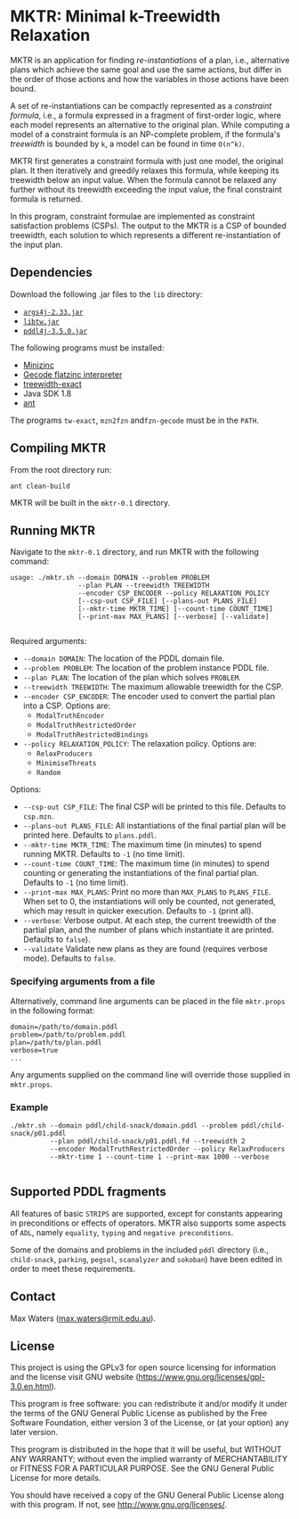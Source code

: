 # MKTR: Minimal k-Treewidth Relaxation

MKTR is an application for finding *re-instantiations* of a plan, i.e., alternative plans which achieve the same goal and use the same actions, but differ in the order of those actions and how the variables in those actions have been bound.

A set of re-instantiations can be compactly represented as a *constraint formula*, i.e., a formula expressed in a fragment of first-order logic, where each model represents an alternative to the original plan.
While computing a model of a constraint formula is an NP-complete problem, if the formula's *treewidth* is bounded by `k`, a model can be found in time `O(n^k)`.

MKTR first generates a constraint formula with just one model, the original plan.
It then iteratively and greedily relaxes this formula, while keeping its treewidth below an input value.
When the formula cannot be relaxed any further without its treewidth exceeding the input value, the final constraint formula is returned.

In this program, constraint formulae are implemented as constraint satisfaction problems (CSPs).
The output to the MKTR is a CSP of bounded treewidth, each solution to which represents a different re-instantiation of the input plan.

## Dependencies

Download the following .jar files to the `lib` directory:

* [`args4j-2.33.jar`](https://github.com/kohsuke/args4j)
* [`libtw.jar`](http://www.treewidth.com/treewidth/)
* [`pddl4j-3.5.0.jar`](https://github.com/pellierd/pddl4j)

The following programs must be installed:

* [Minizinc](http://www.minizinc.org)
* [Gecode flatzinc interpreter](http://www.gecode.org/flatzinc.html)
* [treewidth-exact](https://github.com/TCS-Meiji/treewidth-exact)
* Java SDK 1.8
* [ant](http://ant.apache.org)

The programs `tw-exact`, `mzn2fzn` and`fzn-gecode` must be in the `PATH`.

## Compiling MKTR

From the root directory run:
```
ant clean-build
```
MKTR will be built in the `mktr-0.1` directory.


## Running MKTR

Navigate to the `mktr-0.1` directory, and run MKTR with the following command:

```
usage: ./mktr.sh --domain DOMAIN --problem PROBLEM 
				 --plan PLAN --treewidth TREEWIDTH
				 --encoder CSP_ENCODER --policy RELAXATION_POLICY
			  	 [--csp-out CSP_FILE] [--plans-out PLANS_FILE]
			  	 [--mktr-time MKTR_TIME] [--count-time COUNT_TIME]
			  	 [--print-max MAX_PLANS] [--verbose] [--validate] 
			  	 
```
Required arguments:

* `--domain DOMAIN`: The location of the PDDL domain file.
* `--problem PROBLEM`: The location of the problem instance PDDL file.
* `--plan PLAN`: The location of the plan which solves `PROBLEM`.
* `--treewidth TREEWIDTH`: The maximum allowable treewidth for the CSP.
* `--encoder CSP_ENCODER`: The encoder used to convert the partial plan into a CSP. Options are: 
	* `ModalTruthEncoder` 
	* `ModalTruthRestrictedOrder` 
	* `ModalTruthRestrictedBindings`
* `--policy RELAXATION_POLICY`:  The relaxation policy. Options are: 
	* `RelaxProducers` 
	* `MinimiseThreats` 
	* `Random`
	
Options:

* `--csp-out CSP_FILE`: The final CSP will be printed to this file. Defaults to `csp.mzn`.
* `--plans-out PLANS_FILE`: All instantiations of the final partial plan will be printed here. Defaults to `plans.pddl`.
* `--mktr-time MKTR_TIME`: The maximum time (in minutes) to spend running MKTR. Defaults to `-1` (no time limit).
* `--count-time COUNT_TIME`: The maximum time (in minutes) to spend counting or generating the instantiations of the final partial plan. Defaults to `-1` (no time limit).
* `--print-max MAX_PLANS`: Print no more than `MAX_PLANS` to `PLANS_FILE`. When set to 0, the instantiations will only be counted, not generated, which may result in quicker execution. Defaults to `-1` (print all).
* `--verbose`: Verbose output. At each step, the current treewidth of the partial plan, and the number of plans which instantiate it are printed. Defaults to `false`).
* `--validate` Validate new plans as they are found (requires verbose mode). Defaults to `false`.


### Specifying arguments from a file

Alternatively, command line arguments can be placed in the file `mktr.props` in the following format:

```
domain=/path/to/domain.pddl
problem=/path/to/problem.pddl
plan=/path/to/plan.pddl
verbose=true
...
```

Any arguments supplied on the command line will override those supplied in `mktr.props`.

### Example

```
./mktr.sh --domain pddl/child-snack/domain.pddl --problem pddl/child-snack/p01.pddl
		  --plan pddl/child-snack/p01.pddl.fd --treewidth 2
		  --encoder ModalTruthRestrictedOrder --policy RelaxProducers
		  --mktr-time 1 --count-time 1 --print-max 1000 --verbose
			  	 
```

## Supported PDDL fragments

All features of basic `STRIPS` are supported, except for constants appearing in preconditions or effects of operators. MKTR also supports some aspects of `ADL`, namely `equality`, `typing` and `negative preconditions`.

Some of the domains and problems in the included `pddl` directory (i.e., `child-snack`, `parking`, `pegsol`, `scanalyzer` and `sokoban`) have been edited in order to meet these requirements.


## Contact

Max Waters (max.waters@rmit.edu.au).
 

## License

This project is using the GPLv3 for open source licensing for information and the license visit GNU website (https://www.gnu.org/licenses/gpl-3.0.en.html).

This program is free software: you can redistribute it and/or modify it under the terms of the GNU General Public License as published by the Free Software Foundation, either version 3 of the License, or (at your option) any later version.

This program is distributed in the hope that it will be useful, but WITHOUT ANY WARRANTY; without even the implied warranty of MERCHANTABILITY or FITNESS FOR A PARTICULAR PURPOSE. See the GNU General Public License for more details.

You should have received a copy of the GNU General Public License along with this program. If not, see http://www.gnu.org/licenses/.


			  
